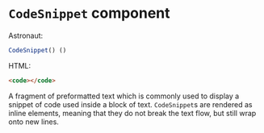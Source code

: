 # `CodeSnippet` component
Astronaut:
```javascript
CodeSnippet() ()
```

HTML:
```html
<code></code>
```

A fragment of preformatted text which is commonly used to display a snippet of code used inside a block of text. `CodeSnippet`s are rendered as inline elements, meaning that they do not break the text flow, but still wrap onto new lines.